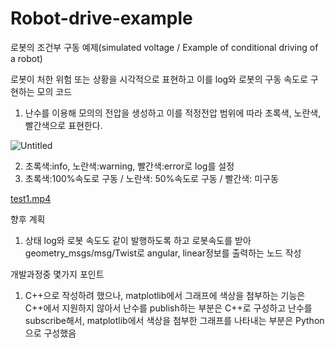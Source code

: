 # Robot-drive-example
로봇의 조건부 구동 예제(simulated voltage / Example of conditional driving of a robot)

로봇이 처한 위험 또는 상황을 시각적으로 표현하고 이를 log와 로봇의 구동 속도로 구현하는 모의 코드


1. 난수를 이용해 모의의 전압을 생성하고 이를 적정전압 범위에 따라 초록색, 노란색, 빨간색으로 표현한다.


![Untitled](https://s3-us-west-2.amazonaws.com/secure.notion-static.com/80d973ad-8cfe-4bf6-ba3c-572b6a5b02e4/Untitled.png)

2. 초록색:info, 노란색:warning, 빨간색:error로 log를 설정
3. 초록색:100%속도로 구동 / 노란색: 50%속도로 구동 / 빨간색: 미구동


[test1.mp4](https://s3-us-west-2.amazonaws.com/secure.notion-static.com/51007b14-e360-4370-91a4-64098614d5b2/test1.mp4)

향후 계획
1. 상태 log와 로봇 속도도 같이 발행하도록 하고 
    로봇속도를 받아 geometry_msgs/msg/Twist로 angular, linear정보를 출력하는 노드 작성

개발과정중 몇가지 포인트
1. C++으로 작성하려 했으나, matplotlib에서 그래프에 색상을 첨부하는 기능은 C++에서 지원하지 않아서 
     난수를 publish하는 부분은 C++로 구성하고
     난수를 subscribe해서, matplotlib에서 색상을 첨부한 그래프를 나타내는 부분은 Python으로 구성했음
     
